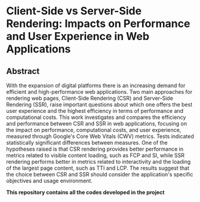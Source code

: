 # Client-Side vs Server-Side Rendering: Impacts on Performance and User Experience in Web Applications

## Abstract
With the expansion of digital platforms there is an increasing demand for efficient and high-performance web applications. Two main approaches for rendering web pages, Client-Side Rendering (CSR) and Server-Side Rendering (SSR), raise important questions about which one offers the best user experience and the highest efficiency in terms of performance and computational costs. This work investigates and compares the efficiency and performance between CSR and SSR in web applications, focusing on the impact on performance, computational costs, and user experience, measured through Google's Core Web Vitals (CWV) metrics.
Tests indicated statistically significant differences between measures. One of the hypotheses raised is that CSR rendering provides better performance in metrics related to visible content loading, such as FCP and SI, while SSR rendering performs better in metrics related to interactivity and the loading of the largest page content, such as TTI and LCP. The results suggest that the choice between CSR and SSR should consider the application's specific objectives and usage environment.

**This repository contains all the codes developed in the project**